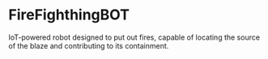 # FireFighthingBOT
IoT-powered robot designed to put out fires, capable of locating the source of the blaze and contributing to its containment.

